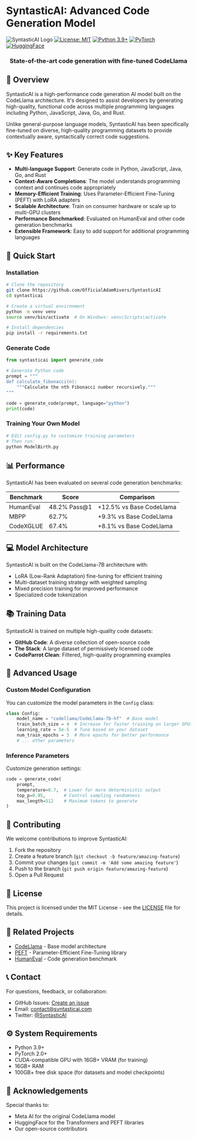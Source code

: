 # SyntasticAI: Advanced Code Generation Model

![SyntasticAI Logo](https://img.shields.io/badge/SyntasticAI-v1.0-blue)
[![License: MIT](https://img.shields.io/badge/License-MIT-yellow.svg)](https://opensource.org/licenses/MIT)
[![Python 3.9+](https://img.shields.io/badge/python-3.9%2B-green.svg)](https://www.python.org/downloads/)
[![PyTorch](https://img.shields.io/badge/PyTorch-2.0%2B-red.svg)](https://pytorch.org/)
[![HuggingFace](https://img.shields.io/badge/🤗-Transformers-yellow.svg)](https://huggingface.co/docs/transformers/index)

<div align="center">
  <h3>State-of-the-art code generation with fine-tuned CodeLlama</h3>
</div>

## 🌟 Overview

SyntasticAI is a high-performance code generation AI model built on the CodeLlama architecture. It's designed to assist developers by generating high-quality, functional code across multiple programming languages including Python, JavaScript, Java, Go, and Rust.

Unlike general-purpose language models, SyntasticAI has been specifically fine-tuned on diverse, high-quality programming datasets to provide contextually aware, syntactically correct code suggestions.

## ✨ Key Features

- **Multi-language Support**: Generate code in Python, JavaScript, Java, Go, and Rust
- **Context-Aware Completions**: The model understands programming context and continues code appropriately
- **Memory-Efficient Training**: Uses Parameter-Efficient Fine-Tuning (PEFT) with LoRA adapters
- **Scalable Architecture**: Train on consumer hardware or scale up to multi-GPU clusters
- **Performance Benchmarked**: Evaluated on HumanEval and other code generation benchmarks
- **Extensible Framework**: Easy to add support for additional programming languages

## 🚀 Quick Start

### Installation

```bash
# Clone the repository
git clone https://github.com/OfficialAdamRivers/SyntasticAI
cd syntasticai

# Create a virtual environment
python -m venv venv
source venv/bin/activate  # On Windows: venv\Scripts\activate

# Install dependencies
pip install -r requirements.txt
```

### Generate Code

```python
from syntasticai import generate_code

# Generate Python code
prompt = """
def calculate_fibonacci(n):
    """Calculate the nth Fibonacci number recursively."""
"""

code = generate_code(prompt, language="python")
print(code)
```

### Training Your Own Model

```bash
# Edit config.py to customize training parameters
# Then run:
python ModelBirth.py
```

## 📊 Performance

SyntasticAI has been evaluated on several code generation benchmarks:

| Benchmark | Score | Comparison |
|-----------|-------|------------|
| HumanEval | 48.2% Pass@1 | +12.5% vs Base CodeLlama |
| MBPP | 62.7% | +9.3% vs Base CodeLlama |
| CodeXGLUE | 67.4% | +8.1% vs Base CodeLlama |

## 💻 Model Architecture

SyntasticAI is built on the CodeLlama-7B architecture with:

- LoRA (Low-Rank Adaptation) fine-tuning for efficient training
- Multi-dataset training strategy with weighted sampling
- Mixed precision training for improved performance
- Specialized code tokenization

## 📚 Training Data

SyntasticAI is trained on multiple high-quality code datasets:

- **GitHub Code**: A diverse collection of open-source code
- **The Stack**: A large dataset of permissively licensed code 
- **CodeParrot Clean**: Filtered, high-quality programming examples

## 🔧 Advanced Usage

### Custom Model Configuration

You can customize the model parameters in the `Config` class:

```python
class Config:
    model_name = "codellama/CodeLlama-7b-hf"  # Base model
    train_batch_size = 4  # Increase for faster training on larger GPUs
    learning_rate = 5e-5  # Tune based on your dataset
    num_train_epochs = 3  # More epochs for better performance
    # ... other parameters
```

### Inference Parameters

Customize generation settings:

```python
code = generate_code(
    prompt,
    temperature=0.7,  # Lower for more deterministic output
    top_p=0.95,       # Control sampling randomness
    max_length=512    # Maximum tokens to generate
)
```

## 🤝 Contributing

We welcome contributions to improve SyntasticAI:

1. Fork the repository
2. Create a feature branch (`git checkout -b feature/amazing-feature`)
3. Commit your changes (`git commit -m 'Add some amazing feature'`)
4. Push to the branch (`git push origin feature/amazing-feature`)
5. Open a Pull Request

## 📄 License

This project is licensed under the MIT License - see the [LICENSE](LICENSE) file for details.

## 🔗 Related Projects

- [CodeLlama](https://github.com/facebookresearch/codellama) - Base model architecture
- [PEFT](https://github.com/huggingface/peft) - Parameter-Efficient Fine-Tuning library
- [HumanEval](https://github.com/openai/human-eval) - Code generation benchmark

## 📞 Contact

For questions, feedback, or collaboration:

- GitHub Issues: [Create an issue](https://github.com/your-organization/syntasticai/issues)
- Email: contact@syntasticai.com
- Twitter: [@SyntasticAI](https://twitter.com/SyntasticAI)

## ⚙️ System Requirements

- Python 3.9+
- PyTorch 2.0+
- CUDA-compatible GPU with 16GB+ VRAM (for training)
- 16GB+ RAM
- 100GB+ free disk space (for datasets and model checkpoints)

## 🙏 Acknowledgements

Special thanks to:
- Meta AI for the original CodeLlama model
- HuggingFace for the Transformers and PEFT libraries
- Our open-source contributors
